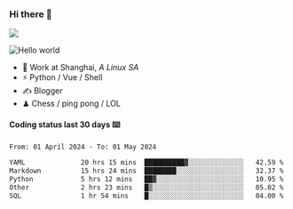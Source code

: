 ### Hi there 👋
![](https://komarev.com/ghpvc/?username=Xuhandsome)


<img src="https://github-readme-stats.vercel.app/api?username=XuHandsome&show_icons=true&theme=merko" alt="Hello world">

<br/>

- 🍻  Work at Shanghai, _A Linux SA_
- ⚡  Python / Vue / Shell
- ✍️  Blogger
- ♟  Chess / ping pong / LOL

#### Coding status last 30 days ⌨️

<!--START_SECTION:waka-->

```txt
From: 01 April 2024 - To: 01 May 2024

YAML              20 hrs 15 mins  ██████████▓░░░░░░░░░░░░░░   42.59 %
Markdown          15 hrs 24 mins  ████████░░░░░░░░░░░░░░░░░   32.37 %
Python            5 hrs 12 mins   ██▓░░░░░░░░░░░░░░░░░░░░░░   10.95 %
Other             2 hrs 23 mins   █▒░░░░░░░░░░░░░░░░░░░░░░░   05.02 %
SQL               1 hr 54 mins    █░░░░░░░░░░░░░░░░░░░░░░░░   04.00 %
```

<!--END_SECTION:waka-->
